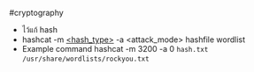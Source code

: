 #cryptography 
- ไว้แก้ hash
- hashcat -m [<hash_type>](https://hashcat.net/wiki/doku.php?id=example_hashes) -a <attack_mode> hashfile wordlist
- Example command hashcat -m 3200 -a 0 `hash.txt` `/usr/share/wordlists/rockyou.txt`